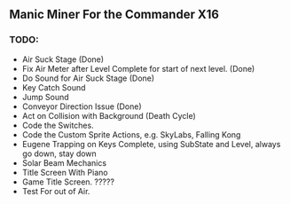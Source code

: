 ## Manic Miner For the Commander X16 ##

### TODO: ###
- Air Suck Stage (Done)
- Fix Air Meter after Level Complete for start of next level. (Done)
- Do Sound for Air Suck Stage (Done)
- Key Catch Sound
- Jump Sound
- Conveyor Direction Issue (Done)
- Act on Collision with Background (Death Cycle)
- Code the Switches.
- Code the Custom Sprite Actions, e.g. SkyLabs, Falling Kong
- Eugene Trapping on Keys Complete, using SubState and Level, always go down, stay down
- Solar Beam Mechanics
- Title Screen With Piano
- Game Title Screen. ?????
- Test For out of Air.